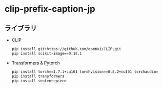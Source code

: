 # clip-prefix-caption-jp
## ライブラリ
- CLIP
    ```bash
    pip install git+https://github.com/openai/CLIP.git
    pip install scikit-image==0.18.1
    ```
- Transformers & Pytorch
    ```bash
    pip install torch==1.7.1+cu101 torchvision==0.8.2+cu101 torchaudio==0.7.2 -f https://download.pytorch.org/
    pip install transformers
    pip install sentencepiece
    ```